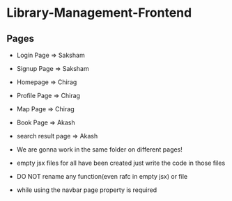 # Library-Management-Frontend

## Pages
- Login Page => Saksham
- Signup Page => Saksham
- Homepage => Chirag
- Profile Page => Chirag 
- Map Page => Chirag
- Book Page => Akash
- search result page => Akash  

-  We are gonna work in the same folder on different pages! 
-  empty jsx files for all have been created just write the code in those files
-  DO NOT rename any function(even rafc in empty jsx) or file 
- while using the navbar page property is required
